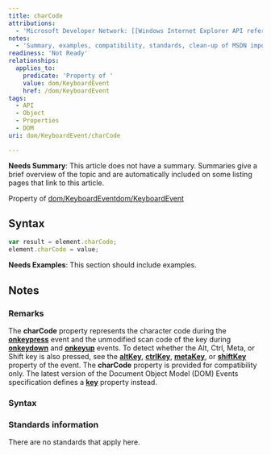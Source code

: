 ```yaml
---
title: charCode
attributions:
  - 'Microsoft Developer Network: [[Windows Internet Explorer API reference](http://msdn.microsoft.com/en-us/library/ie/hh828809%28v=vs.85%29.aspx) Article]'
notes:
  - 'Summary, examples, compatibility, standards, clean-up of MSDN import'
readiness: 'Not Ready'
relationships:
  applies_to:
    predicate: 'Property of '
    value: dom/KeyboardEvent
    href: /dom/KeyboardEvent
tags:
  - API
  - Object
  - Properties
  - DOM
uri: dom/KeyboardEvent/charCode

---
```

**Needs Summary**: This article does not have a summary. Summaries give a brief overview of the topic and are automatically included on some listing pages that link to this article.

Property of [dom/KeyboardEvent](/dom/KeyboardEvent)[dom/KeyboardEvent](/dom/KeyboardEvent)

## Syntax

``` js
var result = element.charCode;
element.charCode = value;
```

**Needs Examples**: This section should include examples.

## Notes

### Remarks

The **charCode** property represents the character code during the [**onkeypress**](/dom/KeyboardEvent/keypress) event and the unmodified scan code of the key during [**onkeydown**](/dom/KeyboardEvent/keydown) and [**onkeyup**](/dom/KeyboardEvent/keyup) events. To detect whether the Alt, Ctrl, Meta, or Shift key is also pressed, see the [**altKey**](/dom/KeyboardEvent/altKey), [**ctrlKey**](/dom/KeyboardEvent/ctrlKey), [**metaKey**](/dom/KeyboardEvent/metaKey), or [**shiftKey**](/dom/KeyboardEvent/shiftKey) property of the event. The **charCode** property is provided for compatibility only. The latest version of the Document Object Model (DOM) Events specification defines a [**key**](/dom/KeyboardEvent/key) property instead.

### Syntax

### Standards information

There are no standards that apply here.
